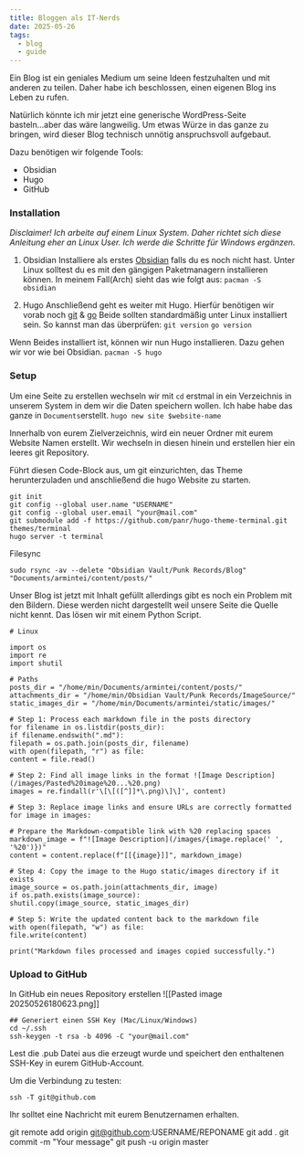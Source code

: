 ```yaml
---
title: Bloggen als IT-Nerds
date: 2025-05-26
tags:
  - blog
  - guide
---
```


Ein Blog ist ein geniales Medium um seine Ideen festzuhalten und mit anderen zu teilen. Daher habe ich beschlossen, einen eigenen Blog ins Leben zu rufen.

Natürlich könnte ich mir jetzt eine generische WordPress-Seite basteln...aber das wäre langweilig. Um etwas Würze in das ganze zu bringen, wird dieser Blog technisch unnötig anspruchsvoll aufgebaut.

Dazu benötigen wir folgende Tools:

- Obsidian
- Hugo
- GitHub

### Installation
*Disclaimer! Ich arbeite auf einem Linux System. Daher richtet sich diese Anleitung eher an Linux User. Ich werde die Schritte für Windows ergänzen.* 
1. Obsidian
Installiere als erstes [Obsidian](https://obsidian.md/download) falls du es noch nicht hast.
Unter Linux solltest du es mit den gängigen Paketmanagern installieren können.
In meinem Fall(Arch) sieht das wie folgt aus:
`pacman -S obsidian`

2. Hugo
Anschließend geht es weiter mit Hugo. 
Hierfür benötigen wir vorab noch [git](https://git-scm.com/downloads) & [go](https://go.dev/)
Beide sollten standardmäßig unter Linux installiert sein. 
So kannst man das überprüfen:
`git version`
`go version`

Wenn Beides installiert ist, können wir nun Hugo installieren. Dazu gehen wir vor wie bei Obsidian.
`pacman -S hugo`

### Setup
Um eine Seite zu erstellen wechseln wir mit `cd` erstmal in ein Verzeichnis in unserem System in dem wir die Daten speichern wollen. Ich habe habe das ganze in `Documents`erstellt.
`hugo new site $website-name`

Innerhalb von eurem Zielverzeichnis, wird ein neuer Ordner mit eurem Website Namen erstellt. Wir wechseln in diesen hinein und erstellen hier ein leeres git Repository.

Führt diesen Code-Block aus, um git einzurichten, das Theme herunterzuladen und anschließend die hugo Website zu starten. 
```
git init
git config --global user.name "USERNAME"
git config --global user.email "your@mail.com"
git submodule add -f https://github.com/panr/hugo-theme-terminal.git themes/terminal
hugo server -t terminal
```

Filesync
```
sudo rsync -av --delete "Obsidian Vault/Punk Records/Blog" "Documents/armintei/content/posts/"
```

Unser Blog ist jetzt mit Inhalt gefüllt allerdings gibt es noch ein Problem mit den Bildern. Diese werden nicht dargestellt weil unsere Seite die Quelle nicht kennt.
Das lösen wir mit einem Python Script.

```
# Linux 

import os
import re
import shutil

# Paths
posts_dir = "/home/min/Documents/armintei/content/posts/"
attachments_dir = "/home/min/Obsidian Vault/Punk Records/ImageSource/"
static_images_dir = "/home/min/Documents/armintei/static/images/"

# Step 1: Process each markdown file in the posts directory
for filename in os.listdir(posts_dir):
if filename.endswith(".md"):
filepath = os.path.join(posts_dir, filename)
with open(filepath, "r") as file:
content = file.read()

# Step 2: Find all image links in the format ![Image Description](/images/Pasted%20image%20...%20.png)
images = re.findall(r'\[\[([^]]*\.png)\]\]', content)

# Step 3: Replace image links and ensure URLs are correctly formatted
for image in images:

# Prepare the Markdown-compatible link with %20 replacing spaces
markdown_image = f"![Image Description](/images/{image.replace(' ', '%20')})"
content = content.replace(f"[[{image}]]", markdown_image)

# Step 4: Copy the image to the Hugo static/images directory if it exists
image_source = os.path.join(attachments_dir, image)
if os.path.exists(image_source):
shutil.copy(image_source, static_images_dir)

# Step 5: Write the updated content back to the markdown file
with open(filepath, "w") as file:
file.write(content)
 
print("Markdown files processed and images copied successfully.")
```


### Upload to GitHub

In GitHub ein neues Repository erstellen
![[Pasted image 20250526180623.png]]

```
## Generiert einen SSH Key (Mac/Linux/Windows)
cd ~/.ssh
ssh-keygen -t rsa -b 4096 -C "your@mail.com"
```

Lest die .pub Datei aus die erzeugt wurde und speichert den enthaltenen SSH-Key in eurem GitHub-Account.

Um die Verbindung zu testen:
```
ssh -T git@github.com
```
 
Ihr solltet eine Nachricht mit eurem Benutzernamen erhalten.

git remote add origin git@github.com:USERNAME/REPONAME
git add .
git commit -m "Your message"
git push -u origin master




